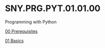 # SNY.PRG.PYT.01.01.00

Programming with Python

[00 Prerequisites](labs/00-Prerequisites/README.md)

[01 Basics](labs/01-Basics/README.md)
